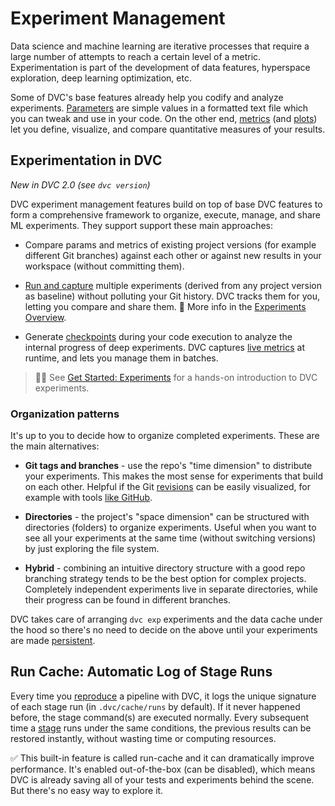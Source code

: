 # Experiment Management

Data science and machine learning are iterative processes that require a large
number of attempts to reach a certain level of a metric. Experimentation is part
of the development of data features, hyperspace exploration, deep learning
optimization, etc.

Some of DVC's base features already help you codify and analyze experiments.
[Parameters](/doc/command-reference/params) are simple values in a formatted
text file which you can tweak and use in your code. On the other end,
[metrics](/doc/command-reference/metrics) (and
[plots](/doc/command-reference/plots)) let you define, visualize, and compare
quantitative measures of your results.

## Experimentation in DVC

_New in DVC 2.0 (see `dvc version`)_

DVC experiment management features build on top of base DVC features to form a
comprehensive framework to organize, execute, manage, and share ML experiments.
They support support these main approaches:

- Compare params and metrics of existing project versions (for example different
  Git branches) against each other or against new results in your workspace
  (without committing them).

- [Run and capture] multiple experiments (derived from any project version as
  baseline) without polluting your Git history. DVC tracks them for you, letting
  you compare and share them. 📖 More info in the [Experiments
  Overview][experiments].

- Generate [checkpoints] during your code execution to analyze the internal
  progress of deep experiments. DVC captures [live metrics](/doc/dvclive) at
  runtime, and lets you manage them in batches.

[run and capture]: /doc/user-guide/experiment-management/running-experiments
[experiments]: /doc/user-guide/experiment-management/experiments-overview
[checkpoints]: /doc/user-guide/experiment-management/checkpoints

> 👨‍💻 See [Get Started: Experiments](/doc/start/experiments) for a hands-on
> introduction to DVC experiments.

### Organization patterns

It's up to you to decide how to organize completed experiments. These are the
main alternatives:

- **Git tags and branches** - use the repo's "time dimension" to distribute your
  experiments. This makes the most sense for experiments that build on each
  other. Helpful if the Git [revisions](https://git-scm.com/docs/revisions) can
  be easily visualized, for example with tools
  [like GitHub](https://docs.github.com/en/github/visualizing-repository-data-with-graphs/viewing-a-repositorys-network).

- **Directories** - the project's "space dimension" can be structured with
  directories (folders) to organize experiments. Useful when you want to see all
  your experiments at the same time (without switching versions) by just
  exploring the file system.

- **Hybrid** - combining an intuitive directory structure with a good repo
  branching strategy tends to be the best option for complex projects.
  Completely independent experiments live in separate directories, while their
  progress can be found in different branches.

DVC takes care of arranging `dvc exp` experiments and the data
<abbr>cache</abbr> under the hood so there's no need to decide on the above
until your experiments are made [persistent].

[persistent]: /doc/user-guide/experiment-management/persisting-experiments

## Run Cache: Automatic Log of Stage Runs

Every time you [reproduce](/doc/command-reference/repro) a pipeline with DVC, it
logs the unique signature of each stage run (in `.dvc/cache/runs` by default).
If it never happened before, the stage command(s) are executed normally. Every
subsequent time a [stage](/doc/command-reference/run) runs under the same
conditions, the previous results can be restored instantly, without wasting time
or computing resources.

✅ This built-in feature is called <abbr>run-cache</abbr> and it can
dramatically improve performance. It's enabled out-of-the-box (can be disabled),
which means DVC is already saving all of your tests and experiments behind the
scene. But there's no easy way to explore it.
